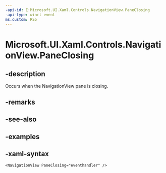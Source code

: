 ```yaml
---
-api-id: E:Microsoft.UI.Xaml.Controls.NavigationView.PaneClosing
-api-type: winrt event
ms.custom: RS5
---
```

<!-- Event syntax.
public event TypedEventHandler PaneClosing<NavigationView, NavigationViewPaneClosingEventArgs>
-->

# Microsoft.UI.Xaml.Controls.NavigationView.PaneClosing


## -description

Occurs when the NavigationView pane is closing.


## -remarks


## -see-also


## -examples


## -xaml-syntax

```xaml
<NavigationView PaneClosing="eventhandler" />
```


